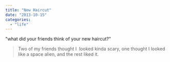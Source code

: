 ```yaml
---
title: "New Haircut"
date: "2013-10-15"
categories: 
  - "life"
---
```


"what did your friends think of your new haircut?"

> Two of my friends thought I  looked kinda scary, one thought I looked like a space alien, and the rest liked it.
> 
>
